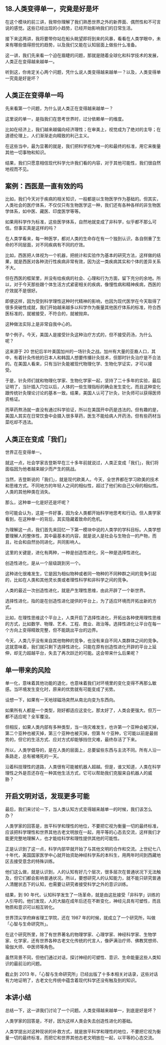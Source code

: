 ## 18.人类变得单一，究竟是好是坏
在这个模块的前三讲，我带你理解了我们熟悉世界之外的新界面、偶然性和不可言说的感觉。这些已经出现的小趋势，已经开始影响我们的日常生活。


接下来这两讲，我将要带你站在船头眺望即将到来的风暴，看看在人类学眼中，未来有哪些值得担忧的趋势，以及我们又能在认知层面上做些什么准备。 


这一讲，我们先来看一个迫在眉睫的问题，那就是随着全球化和科学技术的发展，人类正在变得越来越单一。


听到这，你肯定关心两个问题，凭什么说人类变得越来越单一？以及，人类变得单一究竟是好是坏？


人类正在变得单一吗
---------


先来看第一个问题，为什么说人类正在变得越来越单一？ 


这里说的单一，是指我们在思考世界时，过分依赖单一的维度。 


比如在经济上，我们越来越偏向经济理性；在审美上，视觉成为了绝对的主导；在道德伦理上，人们渐渐走向精致的利己主义。 


在这些当中，最为显著的就是，我们把科学视为唯一的和最终的标准，用它来衡量其他一切事物和知识。


结果，我们只愿意相信现代科学允许我们看的内容，对于其他可能性，我们很自然地视而不见。 


案例：西医是一直有效的吗
------------


比如，我们今天对于疾病的相关知识，一般都是以生物医学作为基础的。但其实，人类社会的医疗体系，不仅仅只有生物医学这一种，我们还有各种各样的非生物医学体系，如中医、藏医、印度医学等等。 


如果用科学作为标准，这些医学体系，自然地就变成了非科学，似乎都不那么可信。但事实真是这样的吗？ 


在人类学看来，每一种医学，都对人类的生命存在有一个独到认识，各自侧重了生命的不同层面，对不同疾病有不同的疗效。 


比如，西医把人体视为一个机器，把统计和实验作为基本的研究方法，这样做的结果，就是西医对各种流行性疾病非常有效，因为这一类疾病其实和个体的差异关系不大。


但在西医的框架里，并没有给疾病的社会、心理和行为方面，留下充分的余地。所以，对于今天那些跟个体生活方式紧密相关的疾病，像慢性病和精神疾病，西医的疗效就不是很好。 


即便这样，因为受到科学理性这种时代精神的影响，也因为现代医学在今天取得了很多突破性成就，我们开始越来越多以科学作为衡量其他医疗体系的标准，符合西医标准的，就被接受，不符合的，就被抛弃。


这种做法实际上是非常自我中心的。 


举个例子。今天，美国人是接受针灸这种治疗方式的，但不接受药汤，为什么呢？ 


这来源于 20 世纪后半叶美国加州的一场针灸之战。加州有大量的亚裔人口，其中，有着针灸传统的日本人和韩国人想要传播针灸技术，但那时针灸治疗是不合法的。在美国人看来，只有当针灸能被现代物理化学、生物化学证实，才可以接受。 


于是，针灸师们就和物理化学家、生物化学家一起，坚持了二十多年的实验，最后证明了，当针插入穴位以后，人体的一些生理指标的确会发生变化，而且这种变化跟传统针灸理论讨论的基本一致。结果，美国人认可了针灸，针灸师可以获得医师资格证。


而草药熬汤就一直没有通过科学验证，所以在美国开中药是违法的。但有趣的是，美国人其实在日常饮食中会摄入很多草药，医生不能给病人开药汤，但有些药材当菜吃却不违法。 


人类正在变成「我们」
----------


世界正在变得单一。


就这一点，社会学家吉登斯早在三十多年前就说过，人类正变成「我们」，我们将面临因为他者越来越少而产生的挑战。


当然，吉登斯说的「我们」，就是现代欧美人。今天，全世界都在学习欧美的技术和思维方式。不同地方的年轻人之间的相似性，超过了他们和自己父母的相似性。人类的其他种类在消失。


那么，这种单一化是好还是坏呢？ 


你可能会认为，这是一件好事，因为全人类都开始科学地思考和行动。但人类学家看到，在这种单一的背后，其实隐藏着致命的危机。 


为理解这一点，我们首先来回忆一下第一模块中说的人类学的学科目标。人类学想要理解人的整体性，其中最基本的内容，就是说人是社会与生物合一的产物，而且，社会和自然协同进化，共同影响人。


这里的关键是，进化有两种，一种是创造性进化，另一种是选择性进化。


创造性进化，是从一个层级跳到另一个。


这种进化很难发生，它是因为相似物种或者同一物种的不同种群之间的竞争引起的，比如在人类和其他灵长类或者理性科学和非科学之间的竞争。 


人类的最近一次创造性进化，就是产生理性思维，由此开辟了一个新世界。


选择性进化，指的是在创造性进化提供的平台上，为了适应环境而开拓出新的方式。


比如，在理性思维这个平台上，人类开启了选择性进化，开拓出各种使用理性思维的方式，比如数学、物理、艺术、工程、商业、政治等。选择性进化让平台在每一个方向上变得精致完整，但不能跳出平台的边界。


今天，人类几乎没有来自其他物种的竞争，也没有来自不同人类群体之间的竞争。这就意味着，我们就只剩下选择性进化，只能在原有创造性进化开辟的平台上延伸，却无力超越平台，失去了再次跃迁的可能。这会带来什么后果呢？


单一带来的风险
-------


单一化，意味着其他功能的退化，也意味着我们对环境里的变化变得不再那么敏感。当环境发生变化时，原来的优势就有可能变成了劣势。


设想一下，如果有一天地球磁场突然从南北向变为东西向。


如果所有人都是一个类型，刚好都适应这变化，那太好了，人类会更强大。但万一都不适应呢？全军覆没。


但相反，如果人类内部有多种类型，当一场灾难发生，也许第一个亚种会被灭掉，第二个亚种也被灭掉，第三个亚种也被灭掉，但第 N 个亚种，它可能以前是最弱势的，但它的生活方式、应对方式却能够挡住灾难，最终存活了下来。


所以，人类学倡导的，是在人类的层面上，总要留些东西与主流不同。所有人沿一条路走，总有被堵死的一天。 


沿着科技理性的道路，人类很有可能被机器人超越。但是，谁又知道，人类在科学理性之外是否还存在一种其他生活方式，它可以帮助我们克服来自机器人的威胁？ 


开启文明对话，发现更多可能
-------------


最后，我们来讨论一下，当人类认知方式变得越来越单一的时候，我们该怎么办？ 


人类学家的回答是，放平科学和理性的地位，不要把它视为衡量一切的最终标准，应该把科学理性和世界其他古老文明放在一起，用平等的心态去交流，这样我们才能更完整地理解人，也才能给科学和理性提供其他的可能性。


正是认识到了这一点，科学内部早就开始了与其他文明的合作和交流。上世纪七八十年代，美国国家医学中心就开始资助神经科学系的本科生，用两年时间到西藏地区去接受意念的特殊训练。 


他们这么做，就是认识到，人的认知有好几个层次，很多层次在普通状况下无法触及，但它们都会影响普通状况。所以，要想研究人的认知能力，就不能只研究普通人清醒状态下的认知，也需要让研究者接受科学之外的意识训练。


结果，到 90 年代，认知科学发生了一场革命，就是由这批接受「非科学」训练的人引导的。他们发现，人的大脑在成年后还在不断变化，神经元具有可塑性，而且物质和意识可以相互转化。


世界顶尖学府麻省理工学院，还在 1987 年的时候，就成立了一个研究所，叫做「心智与生命研究所」。 


在这个研究所里，除了有世界著名的物理学家、心理学家、神经科学家、生物学家、化学家，还有世界各种古老文化传统的代言人，像萨满治疗师、佛教冥想师、瑜伽大师、中医师等角色。 


虽然背景不同，但他们通过对话，探讨神经的可塑性、意识、生命能量这些人类知识的最前沿的问题。


截止到 2013 年，「心智与生命研究所」已经出版了十多本相关对话录，这些对话有力地证明了，古老文化传统中蕴含着现代科学还没有触及到的知识。 


本讲小结
----


总结一下，这一讲我们讨论了一个问题。人类变得越来越单一，到底是好是坏？


人类学家的回答是，不好，因为这样人类会失去创造性进化的基础。


人类学提出对这种现状的补救方式，就是放平科学和理性的地位，不要把它视为衡量一切的最终标准，而把它和世界其他古老文明放在一起，以平等的心态交流。 

